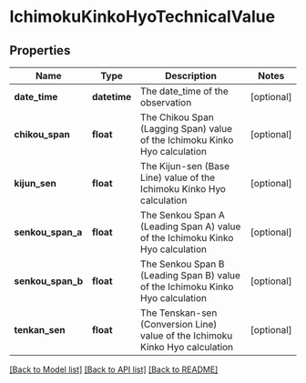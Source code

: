 # IchimokuKinkoHyoTechnicalValue

## Properties
Name | Type | Description | Notes
------------ | ------------- | ------------- | -------------
**date_time** | **datetime** | The date_time of the observation | [optional] 
**chikou_span** | **float** | The Chikou Span (Lagging Span) value of the Ichimoku Kinko Hyo calculation | [optional] 
**kijun_sen** | **float** | The Kijun-sen (Base Line) value of the Ichimoku Kinko Hyo calculation | [optional] 
**senkou_span_a** | **float** | The Senkou Span A (Leading Span A) value of the Ichimoku Kinko Hyo calculation | [optional] 
**senkou_span_b** | **float** | The Senkou Span B (Leading Span B) value of the Ichimoku Kinko Hyo calculation | [optional] 
**tenkan_sen** | **float** | The Tenskan-sen (Conversion Line) value of the Ichimoku Kinko Hyo calculation | [optional] 

[[Back to Model list]](../README.md#documentation-for-models) [[Back to API list]](../README.md#documentation-for-api-endpoints) [[Back to README]](../README.md)



